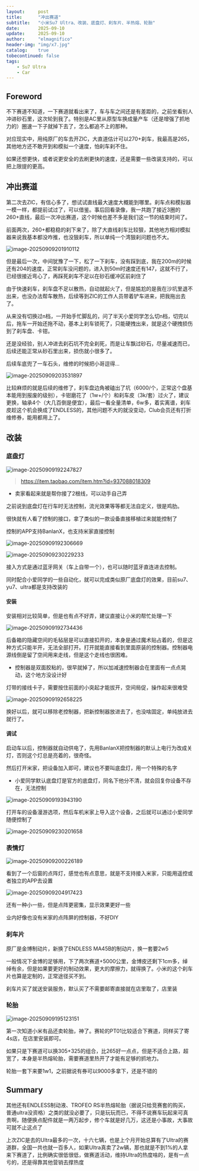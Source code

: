 ```yaml
---
layout:     post
title:      "冲出赛道"
subtitle:   "小米Su7 Ultra、改装、底盘灯、刹车片、半热熔、轮胎"
date:       2025-09-10
update:     2025-09-10
author:     "elmagnifico"
header-img: "img/x7.jpg"
catalog:    true
tobecontinued: false
tags:
    - Su7 Ultra
    - Car
---
```


## Foreword

不下赛道不知道，一下赛道就看出来了，车与车之间还是有差距的，之前坐看别人冲进砂石里，这次轮到我了。特别是AC里从原型车换成量产车（还是增强了抓地力的）圈速一下子就掉下去了，怎么都追不上的那种。

对应现实中，用纯原厂的车去开ZIC，大直道估计可以270+刹车，我最高是265，其他地方还不敢开到和模拟一个速度，怕刹车刹不住。

如果还想更快，或者说更安全的去刷更快的速度，还是需要一些改装支持的，可以把上限提的更高。



## 冲出赛道

第二次去ZIC，有信心多了，想试试直线最大速度大概能到哪里。刹车点和模拟器一模一样，都提前试过了，可以借鉴。事后回看录像，我一共跑了接近3圈的260+直线，最后一次冲出赛道，这个时候也差不多是我们这一节的结束时间了。

前面两次，260+都稳稳的刹下来了，除了大直线刹车比较狠，其他地方相对模拟器来说我基本都没咋推，也没狠刹车，所以单纯一个湾狠刹问题也不大。

![image-20250909201910112](https://img.elmagnifico.tech/static/upload/elmagnifico/20250909201910295.png)

但是最后一次，中间犹豫了一下，松了一下刹车，没有踩到底，我在200m的时候还有204的速度，正常刹车没问题的，进入到50m时速度还有147，这就不行了，已经很接近弯心了，再踩死刹车不足以在砂石缓冲区前刹住了

由于快速刹车，刹车盘不足以散热，自动就起火了，但是尴尬的是我在沙坑里退不出来，也没办法帮车散热，后续等到ZIC的工作人员带着铲车进来，把我拖出去了。

从来没有切换过n档，一开始手忙脚乱的，问了半天小爱同学怎么切n档，切完以后，拖车一开始还拖不动，基本上刹车锁死了，只能硬拽出来，就是这个硬拽损伤到了刹车盘、卡钳。

还是没经验，别人冲进去刹石坑不完全刹死，而是让车飘过砂石，尽量减速而已，后续还能正常从砂石里出来，损伤就小很多了。

后续车底兜了一车石头，维修的时候把小哥逗得...

![image-20250909203531897](https://img.elmagnifico.tech/static/upload/elmagnifico/20250909203531991.png)

比较麻烦的就是后续的维修了，刹车盘边角被磕出了坑（6000/个，正常这个盘基本能用到报废的级别），卡钳磨花了（1w+/个）和刹车皮（3k/套）过火了，建议更换，轴承4个（大几百倒是便宜），最后一看全量清单，6w多，着实离谱，刹车皮趁这个机会换成了ENDLESS的，其他问题不大的就没变动，Club会员还有打折维修券，能用都用上了。



## 改装

### 底盘灯

![image-20250909192247827](https://img.elmagnifico.tech/static/upload/elmagnifico/20250909192254894.png)

> https://item.taobao.com/item.htm?id=937088018309

- 卖家看起来就是帮你接了2根线，可以动手自己弄

之前说到底盘灯在行车时无法控制，流光效果等等都无法自定义，很是鸡肋。

很快就有人看了控制的接口，拿了类似的一款设备直接移植过来就能控制了

控制的APP支持BanlanX，也支持米家直接控制

![image-20250909192306669](https://img.elmagnifico.tech/static/upload/elmagnifico/20250909192306699.png)

![image-20250909230229233](https://img.elmagnifico.tech/static/upload/elmagnifico/202509092302276.png)

接入方式是通过蓝牙网关（车上自带一个），也可以随时蓝牙直连进去控制。

同时配合小爱同学的一些自动化，就可以完成类似原厂底盘灯的效果，目前su7、yu7、ultra都是支持改装的

#### 安装

安装相对比较简单，但是也有点不好弄，建议直接让小米的帮忙处理一下

![image-20250909192734436](https://img.elmagnifico.tech/static/upload/elmagnifico/20250909192734512.png)

后备箱的隐藏空间的毛毡层是可以直接扣开的，本身是通过魔术贴占着的，但是这种方式只能半开，无法全部打开。打开就能直接看到里面原装的控制器。控制器电源线倒是留了空间用来走线，但是这个走线也很困难。

- 控制器是双面胶粘的，很早就掉了，所以加减速控制器会在里面有一点点晃动，这个地方没设计好

灯带的接线卡子，需要按住前面的小突起才能拔开，空间局促，操作起来很难受

![image-20250909192658225](https://img.elmagnifico.tech/static/upload/elmagnifico/20250909192658319.png)

换好以后，就可以移除老控制器，把新控制器放进去了，也没啥固定，单纯放进去就行了。



#### 调试

启动车以后，控制器就自动供电了，先用BanlanX把控制器的默认上电行为改成关灯，否则这个灯总是亮着的，很奇怪。

然后打开米家，把设备加入即可，建议也不要叫底盘灯，用一个特殊的名字

- 小爱同学默认底盘灯是官方的底盘灯，同名下他分不清，就会回复你设备不存在，无法控制

![image-20250909193943190](https://img.elmagnifico.tech/static/upload/elmagnifico/20250909193943264.png)

打开车的设备漫游选项，然后车机米家上导入这个设备，之后就可以通过小爱同学随便控制了

![image-20250909230201658](https://img.elmagnifico.tech/static/upload/elmagnifico/202509092302764.png)

### 表情灯

![image-20250909200226189](https://img.elmagnifico.tech/static/upload/elmagnifico/20250909200226247.png)

看到了一个后窗的点阵灯，感觉也有点意思，就是不支持接入米家，只能用遥控或者独立的APP去设置

![image-20250909204917423](https://img.elmagnifico.tech/static/upload/elmagnifico/20250909204917485.png)

还有一种小一些，但是点阵更密集，显示效果更好一些

业内好像也没有米家的点阵屏的控制器，不好DIY



### 刹车片

原厂是金博制动片，新换了ENDLESS MA45B的制动片，换一套要2w5

一般情况下金博的足够用，下了两次赛道+5000公里，金博皮还剩下1cm多，绰绰有余，但是如果要更好的制动效果，更大的摩擦力，就得换了。小米的这个刹车片也算是定制的，正常途径买不到。

刹车片买了就送安装服务，默认买了不需要邮寄直接就在店里取了，店里装



### 轮胎

![image-20250909195123151](https://img.elmagnifico.tech/static/upload/elmagnifico/20250909195123207.png)

第一次知道小米有品还卖轮胎，神了。赛轮的PT01比较适合下赛道，同样买了寄4s店，在店里安装即可。

如果只是下赛道可以换305+325的组合，比265好一点点，但是不适合上路，超宽了，本身是半热熔轮胎，需要赛道里热开了才能有足够的抓地力。

轮胎一套下来要1w1，之前据说有券可以9000多拿下，还是不错的



## Summary

其他还有ENDLESS制动液、TROFEO RS半热熔轮胎（据说只给竞赛套的购买，普通ultra没资格）之类的就没必要了，只是玩玩而已，不得不说赛车玩起来可真贵啊，随便换点配件就是一两万起步，修个车就是好几万，这还是小事故，大事故可就不止这点了

上次ZIC是去的Ultra最多的一次，十六七辆，也是上个月开始总算有了Ultra的赛道群，全国一共也就一百多人，如果Ultra真卖了2w辆，那也就是不到1%的人拿来下赛道了，比例确实很低很低，做赛道活动，维持Ultra的热度啥的，是有一点亏的，还是得靠其他营销去撑热度
